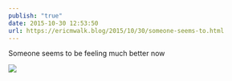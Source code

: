 ```yaml
---
publish: "true"
date: 2015-10-30 12:53:50
url: https://ericmwalk.blog/2015/10/30/someone-seems-to.html
---
```


Someone seems to be feeling much better now

![](https://ericmwalk.blog/uploads/2022/fc34742a06.jpg)